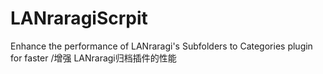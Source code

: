 # LANraragiScrpit
Enhance the performance of LANraragi's Subfolders to Categories plugin for faster /增强 LANraragi归档插件的性能
